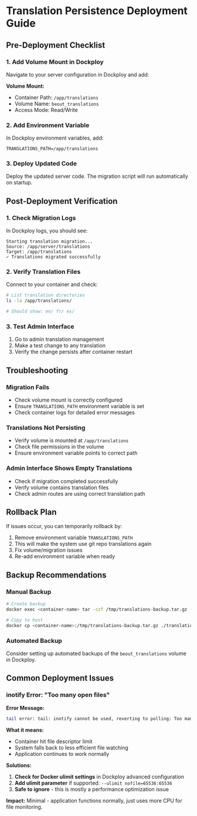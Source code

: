 # Translation Persistence Deployment Guide

## Pre-Deployment Checklist

### 1. Add Volume Mount in Dockploy

Navigate to your server configuration in Dockploy and add:

**Volume Mount:**
- Container Path: `/app/translations`
- Volume Name: `beout_translations`
- Access Mode: Read/Write

### 2. Add Environment Variable

In Dockploy environment variables, add:
```
TRANSLATIONS_PATH=/app/translations
```

### 3. Deploy Updated Code

Deploy the updated server code. The migration script will run automatically on startup.

## Post-Deployment Verification

### 1. Check Migration Logs

In Dockploy logs, you should see:
```
Starting translation migration...
Source: /app/server/translations
Target: /app/translations
✓ Translations migrated successfully
```

### 2. Verify Translation Files

Connect to your container and check:
```bash
# List translation directories
ls -la /app/translations/

# Should show: en/ fr/ es/
```

### 3. Test Admin Interface

1. Go to admin translation management
2. Make a test change to any translation
3. Verify the change persists after container restart

## Troubleshooting

### Migration Fails
- Check volume mount is correctly configured
- Ensure `TRANSLATIONS_PATH` environment variable is set
- Check container logs for detailed error messages

### Translations Not Persisting
- Verify volume is mounted at `/app/translations`
- Check file permissions in the volume
- Ensure environment variable points to correct path

### Admin Interface Shows Empty Translations
- Check if migration completed successfully
- Verify volume contains translation files
- Check admin routes are using correct translation path

## Rollback Plan

If issues occur, you can temporarily rollback by:

1. Remove environment variable `TRANSLATIONS_PATH`
2. This will make the system use git repo translations again
3. Fix volume/migration issues
4. Re-add environment variable when ready

## Backup Recommendations

### Manual Backup
```bash
# Create backup
docker exec <container-name> tar -czf /tmp/translations-backup.tar.gz -C /app translations/

# Copy to host
docker cp <container-name>:/tmp/translations-backup.tar.gz ./translations-backup-$(date +%Y%m%d).tar.gz
```

### Automated Backup
Consider setting up automated backups of the `beout_translations` volume in Dockploy.

## Common Deployment Issues

### inotify Error: "Too many open files"

**Error Message:**

```bash
tail error: tail: inotify cannot be used, reverting to polling: Too many open files
```

**What it means:**

- Container hit file descriptor limit
- System falls back to less efficient file watching
- Application continues to work normally

**Solutions:**

1. **Check for Docker ulimit settings** in Dockploy advanced configuration
2. **Add ulimit parameter** if supported: `--ulimit nofile=65536:65536`
3. **Safe to ignore** - this is mostly a performance optimization issue

**Impact:** Minimal - application functions normally, just uses more CPU for file monitoring.
